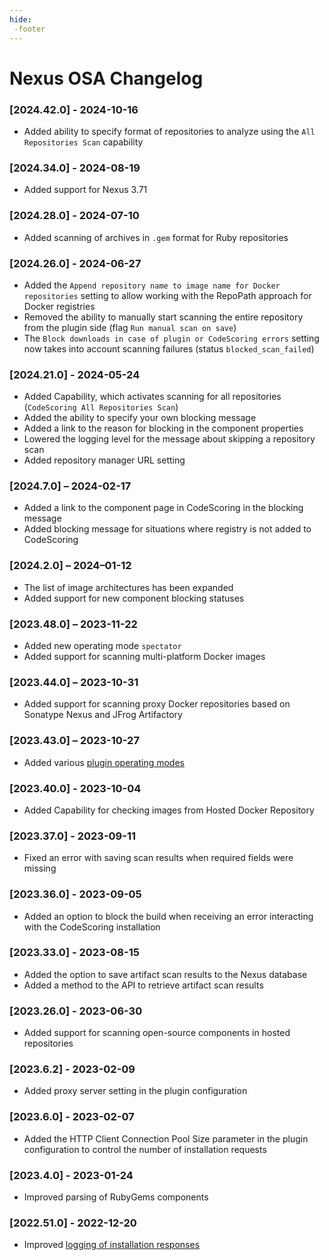 ```yaml
---
hide:
 -footer
---
```

# Nexus OSA Changelog

### [2024.42.0] - 2024-10-16

- Added ability to specify format of repositories to analyze using the `All Repositories Scan` capability

### [2024.34.0] - 2024-08-19

- Added support for Nexus 3.71

### [2024.28.0] - 2024-07-10

- Added scanning of archives in `.gem` format for Ruby repositories

### [2024.26.0] - 2024-06-27

- Added the `Append repository name to image name for Docker repositories` setting to allow working with the RepoPath approach for Docker registries
- Removed the ability to manually start scanning the entire repository from the plugin side (flag `Run manual scan on save`)
- The `Block downloads in case of plugin or CodeScoring errors` setting now takes into account scanning failures (status `blocked_scan_failed`)

### [2024.21.0] - 2024-05-24

- Added Capability, which activates scanning for all repositories (`CodeScoring All Repositories Scan`)
- Added the ability to specify your own blocking message
- Added a link to the reason for blocking in the component properties
- Lowered the logging level for the message about skipping a repository scan
- Added repository manager URL setting

### [2024.7.0] – 2024-02-17

- Added a link to the component page in CodeScoring in the blocking message
- Added blocking message for situations where registry is not added to CodeScoring

### [2024.2.0] – 2024–01-12

- The list of image architectures has been expanded
- Added support for new component blocking statuses

### [2023.48.0] – 2023-11-22

- Added new operating mode `spectator`
- Added support for scanning multi-platform Docker images

### [2023.44.0] – 2023-10-31

- Added support for scanning proxy Docker repositories based on Sonatype Nexus and JFrog Artifactory

### [2023.43.0] – 2023-10-27

- Added various [plugin operating modes](/osa/nexus_osa.en/#_3)

### [2023.40.0] - 2023-10-04

- Added Capability for checking images from Hosted Docker Repository

### [2023.37.0] - 2023-09-11

- Fixed an error with saving scan results when required fields were missing

### [2023.36.0] - 2023-09-05

- Added an option to block the build when receiving an error interacting with the CodeScoring installation

### [2023.33.0] - 2023-08-15

- Added the option to save artifact scan results to the Nexus database
- Added a method to the API to retrieve artifact scan results

### [2023.26.0] - 2023-06-30

- Added support for scanning open-source components in hosted repositories

### [2023.6.2] - 2023-02-09

- Added proxy server setting in the plugin configuration

### [2023.6.0] - 2023-02-07

- Added the HTTP Client Connection Pool Size parameter in the plugin configuration to control the number of installation requests

### [2023.4.0] - 2023-01-24

- Improved parsing of RubyGems components

### [2022.51.0] - 2022-12-20

- Improved [logging of installation responses](/osa/nexus_osa.en/#_4)